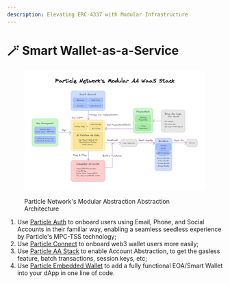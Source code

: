 ```yaml
---
description: Elevating ERC-4337 with Modular Infrastructure
---
```


# 🪄 Smart Wallet-as-a-Service

<figure><img src="../.gitbook/assets/image (2).png" alt=""><figcaption><p>Particle Network's Modular Abstraction Abstraction Architecture</p></figcaption></figure>

1. Use [Particle Auth](../developers/auth-service/) to onboard users using Email, Phone, and Social Accounts in their familiar way, enabling a seamless seedless experience by Particle's MPC-TSS technology;
2. Use [Particle Connect](../developers/connect-service/) to onboard web3 wallet users more easily;
3. Use [Particle AA Stack](../developers/account-abstraction/) to enable Account Abstraction, to get the gasless feature, batch transactions, session keys, etc;
4. Use [Particle Embedded Wallet](../developers/wallet-service/) to add a fully functional EOA/Smart Wallet into your dApp in one line of code.
